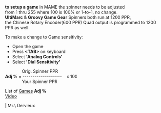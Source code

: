 **to setup a game** in MAME the spinner needs to be adjusted </BR>
from 1 thru 255 where 100 is 100% or 1-to-1, no change. </BR>
**UltiMarc** & **Groovy Game Gear** Spinners both run at 1200 PPR, </BR>
the Chinese Rotary Encoder(600 PPR) Quad output is programmed to 1200 PPR as well.

To make a change to Game sensitivity:
- Open the game </BR>
- Press **\<TAB\>** on keyboard </BR>
- Select **'Analog Controls'** </BR>
- Select **'Dial Sensitivity'** </BR>
  
              Orig. Spinner PPR </BR>
**Adj %** = --------------------    x  100 </BR>
              Your Spinner PPR </BR>
  
  List of [Games](Spinner%20Games.pdf) **Adj %** </BR>
  [Video](https://www.youtube.com/watch?v=0_aIkkObZWM&t=2s) </BR>
  
  | Mr.\ Dervieux
